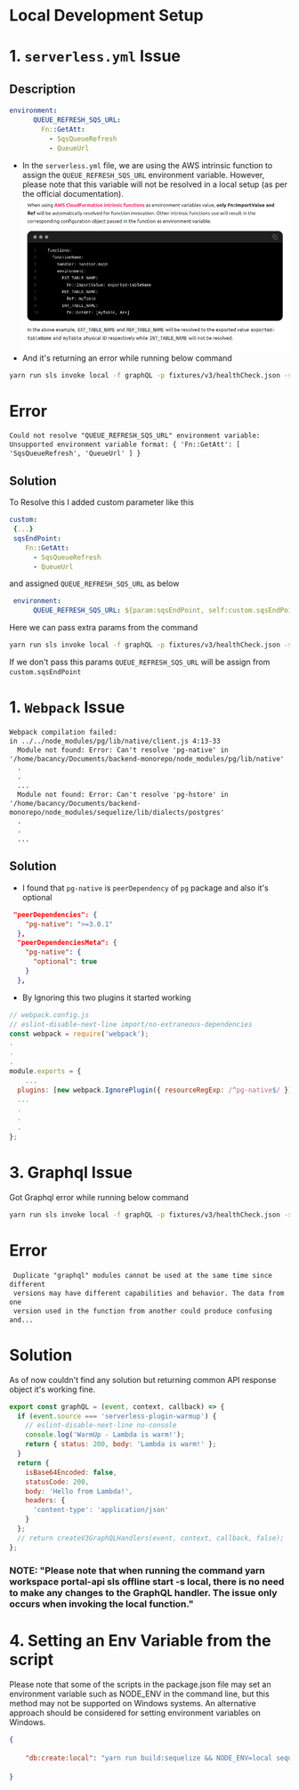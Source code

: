# Local Development Setup
# 1.   `serverless.yml` Issue

## Description


```yml
environment:
      QUEUE_REFRESH_SQS_URL:
        Fn::GetAtt:
          - SqsQueueRefresh
          - QueueUrl
```
- In the `serverless.yml` file, we are using the AWS intrinsic function to assign the `QUEUE_REFRESH_SQS_URL` environment variable. However, please note that this variable will not be resolved in a local setup (as per the official documentation).
![We](https://raw.githubusercontent.com/kishor2108/common/master/unresolved_attr.png)
- And it's returning an error while running below command
```sh 
yarn run sls invoke local -f graphQL -p fixtures/v3/healthCheck.json -s local
```
# Error
```error
Could not resolve "QUEUE_REFRESH_SQS_URL" environment variable:
Unsupported environment variable format: { 'Fn::GetAtt': [ 'SqsQueueRefresh', 'QueueUrl' ] }
```

## Solution 
To Resolve this I added custom parameter like this
```yml
custom:
 {...}
 sqsEndPoint:
    Fn::GetAtt:
      - SqsQueueRefresh
      - QueueUrl
```

and assigned `QUEUE_REFRESH_SQS_URL` as below 
```yml
 environment:
      QUEUE_REFRESH_SQS_URL: ${param:sqsEndPoint, self:custom.sqsEndPoint}
```
Here we can pass extra params from the command 
```sh
yarn run sls invoke local -f graphQL -p fixtures/v3/healthCheck.json -s local --param="sqsEndPoint=http://localhost:9324/000000000000/portal-api-local-queue-refresh.fifo"
```
If we don't pass this params `QUEUE_REFRESH_SQS_URL`  will be assign from `custom.sqsEndPoint`

# 1.   `Webpack` Issue

```$
Webpack compilation failed:
in ../../node_modules/pg/lib/native/client.js 4:13-33
  Module not found: Error: Can't resolve 'pg-native' in '/home/bacancy/Documents/backend-monorepo/node_modules/pg/lib/native'
  .
  .
  ...
  Module not found: Error: Can't resolve 'pg-hstore' in '/home/bacancy/Documents/backend-monorepo/node_modules/sequelize/lib/dialects/postgres'
  .
  .
  ...
```
## Solution 

- I found that `pg-native` is `peerDependency` of `pg` package and also it's optional 
```json
 "peerDependencies": {
    "pg-native": ">=3.0.1"
  },
  "peerDependenciesMeta": {
    "pg-native": {
      "optional": true
    }
  },
```
- By Ignoring this two plugins it started working
```javascript
// webpack.config.js
// eslint-disable-next-line import/no-extraneous-dependencies
const webpack = require('webpack');
.
.
.
module.exports = {
    ...
  plugins: [new webpack.IgnorePlugin({ resourceRegExp: /^pg-native$/ }), new webpack.IgnorePlugin({ resourceRegExp: /^pg-hstore$/ })],
  ...
  .
  .
  .
};
```

# 3. Graphql Issue
Got Graphql error while running below command

```sh 
yarn run sls invoke local -f graphQL -p fixtures/v3/healthCheck.json -s local
```
# Error
```error
 Duplicate "graphql" modules cannot be used at the same time since different
 versions may have different capabilities and behavior. The data from one
 version used in the function from another could produce confusing and...
```

# Solution 

As of now couldn't find any solution but returning common API response object it's working fine.
```javascript
export const graphQL = (event, context, callback) => {
  if (event.source === 'serverless-plugin-warmup') {
    // eslint-disable-next-line no-console
    console.log('WarmUp - Lambda is warm!');
    return { status: 200, body: 'Lambda is warm!' };
  }
  return {
    isBase64Encoded: false,
    statusCode: 200,
    body: 'Hello from Lambda!',
    headers: {
      'content-type': 'application/json'
    }
  };
  // return createV3GraphQLHandlers(event, context, callback, false);
};
```
### NOTE: "Please note that when running the command yarn workspace portal-api sls offline start -s local, there is no need to make any changes to the GraphQL handler. The issue only occurs when invoking the local function."

# 4. Setting an Env Variable from the script

Please note that some of the scripts in the package.json file may set an environment variable such as NODE_ENV in the command line, but this method may not be supported on Windows systems. An alternative approach should be considered for setting environment variables on Windows.
```json
{
   
    "db:create:local": "yarn run build:sequelize && NODE_ENV=local sequelize-cli db:create",
  
}
```
